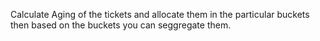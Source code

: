 Calculate Aging of the tickets and allocate them in the particular buckets then based on the buckets you can seggregate them.
